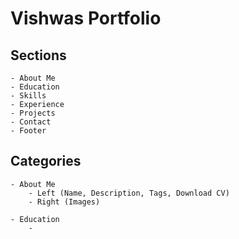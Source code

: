 # Vishwas Portfolio

## Sections

    - About Me
    - Education
    - Skills
    - Experience
    - Projects
    - Contact
    - Footer

## Categories

    - About Me
        - Left (Name, Description, Tags, Download CV)
        - Right (Images)

    - Education
        -

